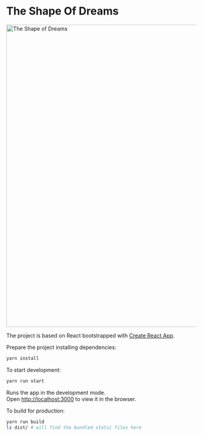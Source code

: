 # The Shape Of Dreams

[<img src="http://the-shape-of-dreams.com/share-preview.jpg" alt="The Shape of Dreams" width="800">](https://the-shape-of-dreams.com)

The project is based on React bootstrapped with [Create React App](https://github.com/facebook/create-react-app).

Prepare the project installing dependencies:

```sh
yarn install
```

To start development:

```sh
yarn run start
```

Runs the app in the development mode.<br>
Open [http://localhost:3000](http://localhost:3000) to view it in the browser.

To build for production:

```sh
yarn run build
ls dist/ # will find the bundled static files here
